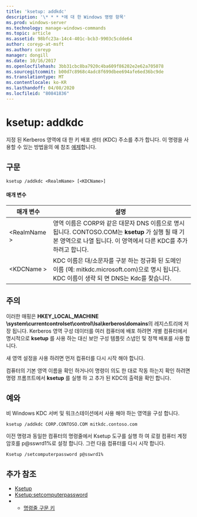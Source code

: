 ```yaml
---
title: 'ksetup: addkdc'
description: '\* * * *에 대 한 Windows 명령 항목'
ms.prod: windows-server
ms.technology: manage-windows-commands
ms.topic: article
ms.assetid: 98bfc23a-14c4-401c-bcb3-9903c5cdde64
author: coreyp-at-msft
ms.author: coreyp
manager: dongill
ms.date: 10/16/2017
ms.openlocfilehash: 3bb31cbc8ba7920c4ba609f86202e2e62a705078
ms.sourcegitcommit: b00d7c8968c4adc8f699dbee694afe6ed36bc9de
ms.translationtype: MT
ms.contentlocale: ko-KR
ms.lasthandoff: 04/08/2020
ms.locfileid: "80841836"
---
```

# <a name="ksetupaddkdc"></a>ksetup: addkdc



지정 된 Kerberos 영역에 대 한 키 배포 센터 (KDC) 주소를 추가 합니다. 이 명령을 사용할 수 있는 방법을의 예 참조 [예제](#BKMK_Examples)합니다.

## <a name="syntax"></a>구문

```
ksetup /addkdc <RealmName> [<KDCName>] 
```

#### <a name="parameters"></a>매개 변수

|매개 변수|설명|
|---------|-----------|
|\<RealmName >|영역 이름은 CORP와 같은 대문자 DNS 이름으로 명시 됩니다. CONTOSO.COM는 **ksetup** 가 실행 될 때 기본 영역으로 나열 됩니다. 이 영역에서 다른 KDC를 추가 하려고 합니다.|
|\<KDCName >|KDC 이름은 대/소문자를 구분 하는 정규화 된 도메인 이름 (예: mitkdc.microsoft.com)으로 명시 됩니다. KDC 이름이 생략 되 면 DNS는 Kdc를 찾습니다.|

## <a name="remarks"></a>주의

이러한 매핑은 **HKEY_LOCAL_MACHINE \system\currentcontrolset\control\lsa\kerberos\domains**의 레지스트리에 저장 됩니다. Kerberos 영역 구성 데이터를 여러 컴퓨터에 배포 하려면 개별 컴퓨터에서 명시적으로 **ksetup** 를 사용 하는 대신 보안 구성 템플릿 스냅인 및 정책 배포를 사용 합니다.

새 영역 설정을 사용 하려면 먼저 컴퓨터를 다시 시작 해야 합니다.

컴퓨터의 기본 영역 이름을 확인 하거나이 명령이 의도 한 대로 작동 하는지 확인 하려면 명령 프롬프트에서 **ksetup** 를 실행 하 고 추가 된 KDC의 출력을 확인 합니다.

## <a name="examples"></a><a name=BKMK_Examples></a>예와

비 Windows KDC 서버 및 워크스테이션에서 사용 해야 하는 영역을 구성 합니다.
```
ksetup /addkdc CORP.CONTOSO.COM mitkdc.contoso.com
```
이전 명령과 동일한 컴퓨터의 명령줄에서 Ksetup 도구를 실행 하 여 로컬 컴퓨터 계정 암호를 p@sswrd1%로 설정 합니다. 그런 다음 컴퓨터를 다시 시작 합니다.
```
Ksetup /setcomputerpassword p@sswrd1%
```

## <a name="additional-references"></a>추가 참조

-   [Ksetup](ksetup.md)
-   [Ksetup:setcomputerpassword](ksetup-setcomputerpassword.md)
-   - [명령줄 구문 키](command-line-syntax-key.md)